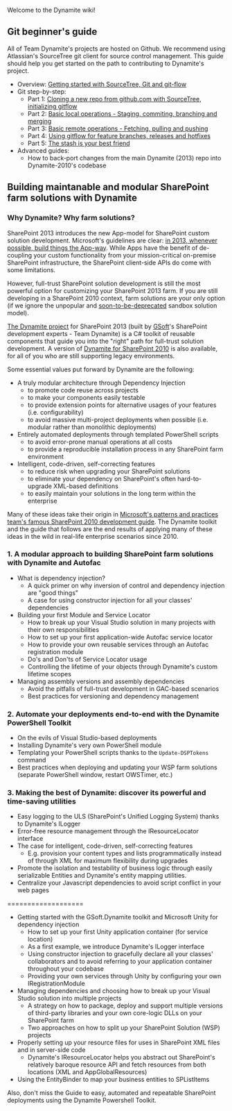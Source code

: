 Welcome to the Dynamite wiki!

## Git beginner's guide

All of Team Dynamite's projects are hosted on Github. We recommend using Atlassian's SourceTree git client for source control management. This guide should help you get started on the path to contributing to Dynamite's project.

* Overview: [Getting started with SourceTree, Git and git-flow](https://github.com/GSoft-SharePoint/Dynamite/wiki/Getting-started-with-SourceTree,-Git-and-git-flow)
* Git step-by-step:
    * Part 1: [Cloning a new repo from github.com with SourceTree, initializing gitflow](https://github.com/GSoft-SharePoint/Dynamite/wiki/Git-step-by-step:-Part-1)
    * Part 2: [Basic local operations - Staging, commiting, branching and merging](https://github.com/GSoft-SharePoint/Dynamite/wiki/Git-step-by-step:-Part-2)
    * Part 3: [Basic remote operations - Fetching, pulling and pushing](https://github.com/GSoft-SharePoint/Dynamite/wiki/Git-step-by-step:-Part-3)
    * Part 4: [Using gitflow for feature branches, releases and hotfixes](https://github.com/GSoft-SharePoint/Dynamite/wiki/Git-step-by-step:-Part-4)
    * Part 5: [The stash is your best friend](https://github.com/GSoft-SharePoint/Dynamite/wiki/Git-step-by-step:-Part-5)
* Advanced guides: 
    * How to back-port changes from the main Dynamite (2013) repo into Dynamite-2010's codebase

## Building maintanable and modular SharePoint farm solutions with Dynamite

### Why Dynamite? Why farm solutions?
SharePoint 2013 introduces the new App-model for SharePoint custom solution development. Microsoft's guidelines are clear: [in 2013, whenever possible, build things the App-way](http://msdn.microsoft.com/en-us/library/office/jj163114(v=office.15).aspx). While Apps have the benefit of de-coupling your custom functionality from your mission-critical on-premise SharePoint infrastructure, the SharePoint client-side APIs do come with some limitations.


However, full-trust SharePoint solution development is still the most powerful option for customizing your SharePoint 2013 farm. If you are still developing in a SharePoint 2010 context, farm solutions are your only option (if we ignore the unpopular and [soon-to-be-deprecated](http://blogs.msdn.com/b/sharepointdev/archive/2014/01/14/deprecation-of-custom-code-in-sandboxed-solutions.aspx) sandbox solution model).

[The Dynamite project](https://github.com/GSoft-SharePoint/Dynamite) for SharePoint 2013 (built by [GSoft](http://gsoft.com)'s SharePoint development experts - Team Dynamite) is a C# toolkit of reusable components that guide you into the "right" path for full-trust solution development. A version of [Dynamite for SharePoint 2010](https://github.com/GSoft-SharePoint/Dynamite-2010) is also available, for all of you who are still supporting legacy environments.

Some essential values put forward by Dynamite are the following:

* A truly modular architecture through Dependency Injection
    * to promote code reuse across projects
    * to make your components easily testable
    * to provide extension points for alternative usages of your features (i.e. configurability)
    * to avoid massive multi-project deployments when possible (i.e. modular rather than monolithic deployments)
* Entirely automated deployments through templated PowerShell scripts
    * to avoid error-prone manual operations at all costs
    * to provide a reproducible installation process in any SharePoint farm environment
* Intelligent, code-driven, self-correcting features
    * to reduce risk when upgrading your SharePoint solutions
    * to eliminate your dependency on SharePoint's often hard-to-upgrade XML-based definitions
    * to easily maintain your solutions in the long term within the enterprise

Many of these ideas take their origin in [Microsoft's patterns and practices team's famous SharePoint 2010 development guide](http://msdn.microsoft.com/en-us/library/ff770300.aspx). The Dynamite toolkit and the guide that follows are the end results of applying many of these ideas in the wild in real-life enterprise scenarios since 2010.

### 1. A modular approach to building SharePoint farm solutions with Dynamite and Autofac

* What is dependency injection?
    * A quick primer on why inversion of control and dependency injection are "good things"
    * A case for using constructor injection for all your classes' dependencies
* Building your first Module and Service Locator
    * How to break up your Visual Studio solution in many projects with their own responsibilities
    * How to set up your first application-wide Autofac service locator
    * How to provide your own reusable services through an Autofac registration module
    * Do's and Don'ts of Service Locator usage
    * Controlling the lifetime of your objects through Dynamite's custom lifetime scopes
* Managing assembly versions and assembly dependencies
    * Avoid the pitfalls of full-trust development in GAC-based scenarios
    * Best practices for versioning and dependency management

### 2. Automate your deployments end-to-end with the Dynamite PowerShell Toolkit

* On the evils of Visual Studio-based deployments
* Installing Dynamite's very own PowerShell module
* Templating your PowerShell scripts thanks to the ```Update-DSPTokens``` command
* Best practices when deploying and updating your WSP farm solutions (separate PowerShell window, restart OWSTimer, etc.) 

### 3. Making the best of Dynamite: discover its powerful and time-saving utilities

* Easy logging to the ULS (SharePoint's Unified Logging System) thanks to Dynamite's ILogger
* Error-free resource management through the IResourceLocator interface
* The case for intelligent, code-driven, self-correcting features
    * E.g. provision your content types and lists programmatically instead of through XML for maximum flexibility during upgrades
* Promote the isolation and testability of business logic through easily serializable Entities and Dynamite's entity mapping utilities.
* Centralize your Javascript dependencies to avoid script conflict in your web pages



 
===================



* Getting started with the GSoft.Dynamite toolkit and Microsoft Unity for dependency injection
    * How to set up your first Unity application container (for service location)
    * As a first example, we introduce Dynamite's ILogger interface
    * Using constructor injection to gracefully declare all your classes' collaborators and to avoid referring to your application container throughout your codebase
    * Providing your own services through Unity by configuring your own IRegistrationModule
* Managing dependencies and choosing how to break up your Visual Studio solution into multiple projects
    * A strategy on how to package, deploy and support multiple versions of third-party libraries and your own core-logic DLLs on your SharePoint farm
    * Two approaches on how to split up your SharePoint Solution (WSP) projects
* Properly setting up your resource files for uses in SharePoint XML files and in server-side code
    * Dynamite's IResourceLocator helps you abstract out SharePoint's relatively baroque resource API and fetch resources from both locations (XML and AppGlobalResources)
* Using the EntityBinder to map your business entities to SPListItems

Also, don't miss the Guide to easy, automated and repeatable SharePoint deployments using the Dynamite Powershell Toolkit.
